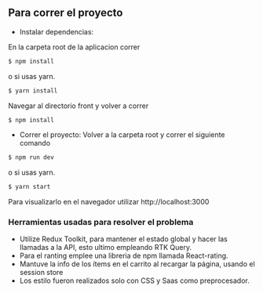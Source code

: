 ## Para correr el proyecto

- Instalar dependencias: 

En la carpeta root de la aplicacion correr
```js
$ npm install
```

o si usas yarn.
```js
$ yarn install
```

Navegar al directorio front y volver a correr
```js
$ npm install
```

- Correr el proyecto: 
Volver a la carpeta root y correr el siguiente comando

```js
$ npm run dev
```
o si usas yarn.
```js
$ yarn start
```
Para visualizarlo en el navegador utilizar http://localhost:3000


### Herramientas usadas para resolver el problema

- Utilize Redux Toolkit, para mantener el estado global y hacer las llamadas a la API, esto ultimo empleando RTK Query.  
- Para el ranting emplee una libreria de npm llamada React-rating.
- Mantuve la info de los ítems en el carrito al recargar la página, usando el session store
- Los estilo fueron realizados solo con CSS y Saas como preprocesador.
